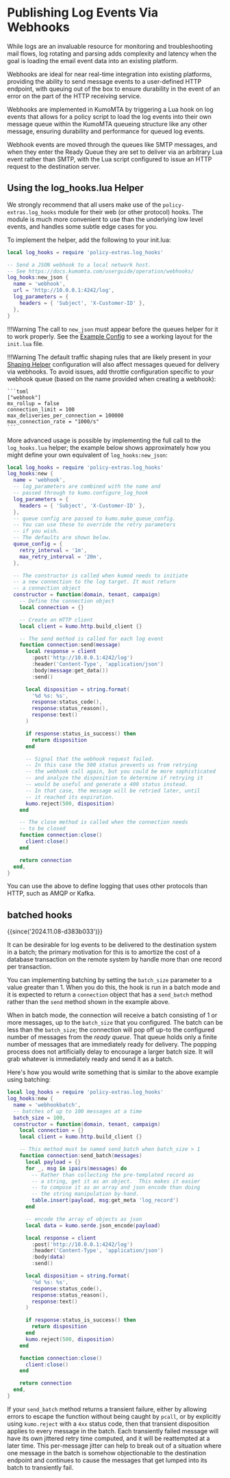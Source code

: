 # Publishing Log Events Via Webhooks

While logs are an invaluable resource for monitoring and troubleshooting mail
flows, log rotating and parsing adds complexity and latency when the goal is
loading the email event data into an existing platform.

Webhooks are ideal for near real-time integration into existing platforms,
providing the ability to send message events to a user-defined HTTP endpoint,
with queuing out of the box to ensure durability in the event of an error on
the part of the HTTP receiving service.

Webhooks are implemented in KumoMTA by triggering a Lua hook on log events that
allows for a policy script to load the log events into their own message queue
within the KumoMTA queueing structure like any other message, ensuring
durability and performance for queued log events.

Webhook events are moved through the queues like SMTP messages, and when they
enter the Ready Queue they are set to deliver via an arbitrary Lua event rather
than SMTP, with the Lua script configured to issue an HTTP request to the
destination server.

## Using the log_hooks.lua Helper

We strongly recommend that all users make use of the `policy-extras.log_hooks`
module for their web (or other protocol) hooks. The module is much more
convenient to use than the underlying low level events, and handles some
subtle edge cases for you.

To implement the helper, add the following to your init.lua:

```lua
local log_hooks = require 'policy-extras.log_hooks'

-- Send a JSON webhook to a local network host.
-- See https://docs.kumomta.com/userguide/operation/webhooks/
log_hooks:new_json {
  name = 'webhook',
  url = 'http://10.0.0.1:4242/log',
  log_parameters = {
    headers = { 'Subject', 'X-Customer-ID' },
  },
}
```

!!!Warning
    The call to `new_json` must appear before the queues helper for it to work
    properly. See the [Example Config](../configuration/example.md) to see a
    working layout for the `init.lua` file.

!!!Warning
    The default traffic shaping rules that are likely present in your [Shaping Helper](../configuration/trafficshaping.md) configuration will also affect messages queued for delivery via webhooks. To avoid issues, add throttle configuration specific to your webhook queue (based on the name provided when creating a webhook):

    ```toml
    ["webhook"]
    mx_rollup = false
    connection_limit = 100
    max_deliveries_per_connection = 100000
    max_connection_rate = "1000/s"
    ```

More advanced usage is possible by implementing the full call to the
`log_hooks.lua` helper; the example below shows approximately
how you might define your own equivalent of `log_hooks:new_json`:

```lua
local log_hooks = require 'policy-extras.log_hooks'
log_hooks:new {
  name = 'webhook',
  -- log_parameters are combined with the name and
  -- passed through to kumo.configure_log_hook
  log_parameters = {
    headers = { 'Subject', 'X-Customer-ID' },
  },
  -- queue config are passed to kumo.make_queue_config.
  -- You can use these to override the retry parameters
  -- if you wish.
  -- The defaults are shown below.
  queue_config = {
    retry_interval = '1m',
    max_retry_interval = '20m',
  },

  -- The constructor is called when kumod needs to initiate
  -- a new connection to the log target. It must return
  -- a connection object
  constructor = function(domain, tenant, campaign)
    -- Define the connection object
    local connection = {}

    -- Create an HTTP client
    local client = kumo.http.build_client {}

    -- The send method is called for each log event
    function connection:send(message)
      local response = client
        :post('http://10.0.0.1:4242/log')
        :header('Content-Type', 'application/json')
        :body(message:get_data())
        :send()

      local disposition = string.format(
        '%d %s: %s',
        response:status_code(),
        response:status_reason(),
        response:text()
      )

      if response:status_is_success() then
        return disposition
      end

      -- Signal that the webhook request failed.
      -- In this case the 500 status prevents us from retrying
      -- the webhook call again, but you could be more sophisticated
      -- and analyze the disposition to determine if retrying it
      -- would be useful and generate a 400 status instead.
      -- In that case, the message will be retried later, until
      -- it reached its expiration.
      kumo.reject(500, disposition)
    end

    -- The close method is called when the connection needs
    -- to be closed
    function connection:close()
      client:close()
    end

    return connection
  end,
}
```

You can use the above to define logging that uses other protocols
than HTTP, such as AMQP or Kafka.

## batched hooks

{{since('2024.11.08-d383b033')}}

It can be desirable for log events to be delivered to the destination
system in a batch; the primary motivation for this is to amortize the
cost of a database transaction on the remote system by handle more than
one record per transaction.

You can implementing batching by setting the `batch_size` parameter
to a value greater than 1. When you do this, the hook is run in a batch
mode and it is expected to return a `connection` object that has
a `send_batch` method rather than the `send` method shown in the example
above.

When in batch mode, the connection will receive a batch consisting of
1 or more messages, up to the `batch_size` that you configured. The batch
can be less than the `batch_size`; the connection will pop off up-to the
configured number of messages from the *ready queue*. That queue holds
only a finite number of messages that are immediately ready for delivery.
The popping process does not artificially delay to encourage a larger
batch size. It will grab whatever is immediately ready and send it
as a batch.

Here's how you would write something that is similar to the above example
using batching:

```lua
local log_hooks = require 'policy-extras.log_hooks'
log_hooks:new {
  name = 'webhookbatch',
  -- batches of up to 100 messages at a time
  batch_size = 100,
  constructor = function(domain, tenant, campaign)
    local connection = {}
    local client = kumo.http.build_client {}

    -- This method must be named send_batch when batch_size > 1
    function connection:send_batch(messages)
      local payload = {}
      for _, msg in ipairs(messages) do
        -- Rather than collecting the pre-templated record as
        -- a string, get it as an object.  This makes it easier
        -- to compose it as an array and json encode than doing
        -- the string manipulation by-hand.
        table.insert(payload, msg:get_meta 'log_record')
      end

      -- encode the array of objects as json
      local data = kumo.serde.json_encode(payload)

      local response = client
        :post('http://10.0.0.1:4242/log')
        :header('Content-Type', 'application/json')
        :body(data)
        :send()

      local disposition = string.format(
        '%d %s: %s',
        response:status_code(),
        response:status_reason(),
        response:text()
      )

      if response:status_is_success() then
        return disposition
      end
      kumo.reject(500, disposition)
    end

    function connection:close()
      client:close()
    end

    return connection
  end,
}
```

If your `send_batch` method returns a transient failure, either by allowing
errors to escape the function without being caught by `pcall`, or by
explicitly using `kumo.reject` with a `4xx` status code, then that
transient disposition applies to every message in the batch. Each
transiently failed message will have its own jittered retry time computed,
and it will be reattempted at a later time.  This per-message jitter can
help to break out of a situation where one message in the batch is somehow
objectionable to the destination endpoint and continues to cause the
messages that get lumped into its batch to transiently fail.
